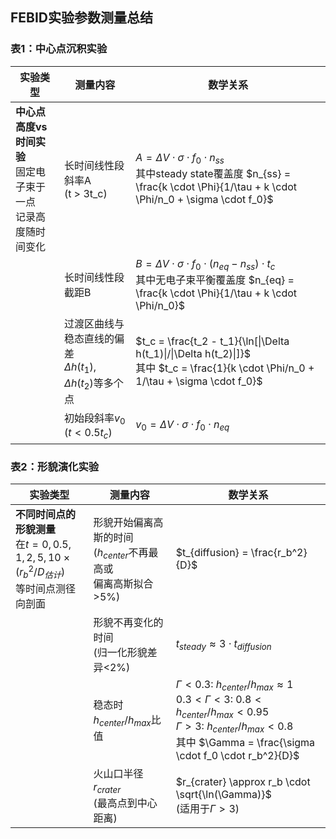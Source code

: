 ## FEBID实验参数测量总结

### 表1：中心点沉积实验

| 实验类型 | 测量内容 | 数学关系 |
|----------|----------|----------|
| **中心点高度vs时间实验**<br>固定电子束于一点<br>记录高度随时间变化 | 长时间线性段斜率A<br>(t > 3t_c) | $A = \Delta V \cdot \sigma \cdot f_0 \cdot n_{ss}$<br>其中steady state覆盖度 $n_{ss} = \frac{k \cdot \Phi}{1/\tau + k \cdot \Phi/n_0 + \sigma \cdot f_0}$ |
| | 长时间线性段截距B | $B = \Delta V \cdot \sigma \cdot f_0 \cdot (n_{eq} - n_{ss}) \cdot t_c$<br>其中无电子束平衡覆盖度 $n_{eq} = \frac{k \cdot \Phi}{1/\tau + k \cdot \Phi/n_0}$ |
| | 过渡区曲线与稳态直线的偏差<br>$\Delta h(t_1)$, $\Delta h(t_2)$等多个点 | $t_c = \frac{t_2 - t_1}{\ln[\|\Delta h(t_1)\|/\|\Delta h(t_2)\|]}$<br>其中 $t_c = \frac{1}{k \cdot \Phi/n_0 + 1/\tau + \sigma \cdot f_0}$ |
| | 初始段斜率${v_0}$ <br>($t < 0.5t_c$) | $v_0 = \Delta V \cdot \sigma \cdot f_0 \cdot n_{eq}$ |

### 表2：形貌演化实验

| 实验类型 | 测量内容 | 数学关系 |
|----------|----------|----------|
| **不同时间点的形貌测量**<br>在$t=0,0.5,1,2,5,10 \times (r_b^2/D_{估计})$<br>等时间点测径向剖面 | 形貌开始偏离高斯的时间<br>($h_{center}$不再最高或<br>偏离高斯拟合>5%) | $t_{diffusion} = \frac{r_b^2}{D}$ |
| | 形貌不再变化的时间<br>(归一化形貌差异<2%) | $t_{steady} \approx 3 \cdot t_{diffusion}$ |
| | 稳态时$h_{center}/h_{max}$比值 | $\Gamma < 0.3$: $h_{center}/h_{max} \approx 1$<br>$0.3 < \Gamma < 3$: $0.8 < h_{center}/h_{max} < 0.95$<br>$\Gamma > 3$: $h_{center}/h_{max} < 0.8$<br>其中 $\Gamma = \frac{\sigma \cdot f_0 \cdot r_b^2}{D}$ |
| | 火山口半径$r_{crater}$<br>(最高点到中心距离) | $r_{crater} \approx r_b \cdot \sqrt{\ln(\Gamma)}$<br>(适用于$\Gamma > 3$) |


